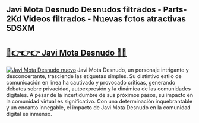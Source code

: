 ## Javi Mota Desnudo D𝚎sn𝚞dos filtr𝚊dos - Parts-2Kd Vid𝚎os filtr𝚊dos - N𝚞evas f𝚘tos atr𝚊ctivas 5DSXM

# <h2><a href="http://mbcpfv.tromn.icu/?c=Javi+Mota+Desnudo">🔗👉👉👉 Javi Mota Desnudo 🔗🔗</a></h2>

[![Javi Mota Desnudo nuevo](https://i.imgur.com/pEAQMta.gif)](http://mbcpfv.tromn.icu/?c=Javi+Mota+Desnudo)
Javi Mota Desnudo, un personaje intrigante y desconcertante, trasciende las etiquetas simples. Su distintivo estilo de comunicación en línea ha cautivado y provocado críticas, generando debates sobre privacidad, autoexpresión y la dinámica de las comunidades digitales. A pesar de la incertidumbre de sus próximos pasos, su impacto en la comunidad virtual es significativo. Con una determinación inquebrantable y un encanto innegable, el impacto de Javi Mota Desnudo en la comunidad digital es inmenso.
